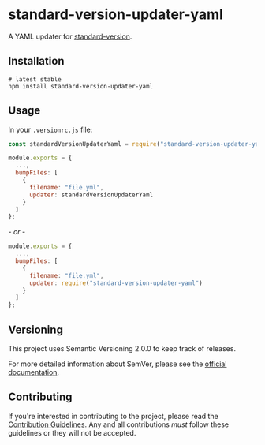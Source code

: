 # standard-version-updater-yaml

A YAML updater for [standard-version](https://github.com/conventional-changelog/standard-version).

## Installation

```shell
# latest stable
npm install standard-version-updater-yaml
```

## Usage

In your `.versionrc.js` file:

```jsx
const standardVersionUpdaterYaml = require("standard-version-updater-yaml");

module.exports = {
  ...,
  bumpFiles: [
    {
      filename: "file.yml",
      updater: standardVersionUpdaterYaml
    }
  ]
};
```

\- _or_ -

```jsx
module.exports = {
  ...,
  bumpFiles: [
    {
      filename: "file.yml",
      updater: require("standard-version-updater-yaml")
    }
  ]
};
```

## Versioning

This project uses Semantic Versioning 2.0.0 to keep track of releases.

For more detailed information about SemVer, please see the [official documentation](https://semver.org/).

## Contributing

If you're interested in contributing to the project, please read the [Contribution Guidelines](.github/CONTRIBUTING.md). Any and all contributions _must_ follow these guidelines or they will not be accepted.
